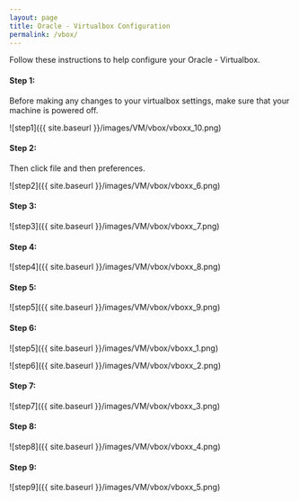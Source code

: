 ```yaml
---
layout: page
title: Oracle - Virtualbox Configuration
permalink: /vbox/
---
```


Follow these instructions to help configure your Oracle - Virtualbox.

#### Step 1:
Before making any changes to your virtualbox settings, make sure that your machine is powered off.

![step1]({{ site.baseurl }}/images/VM/vbox/vboxx_10.png)<br>

#### Step 2:
Then click file and then preferences.
 
![step2]({{ site.baseurl }}/images/VM/vbox/vboxx_6.png)<br>

#### Step 3:

![step3]({{ site.baseurl }}/images/VM/vbox/vboxx_7.png)<br>
#### Step 4:
![step4]({{ site.baseurl }}/images/VM/vbox/vboxx_8.png)<br>
#### Step 5:
![step5]({{ site.baseurl }}/images/VM/vbox/vboxx_9.png)<br>
#### Step 6:
![step5]({{ site.baseurl }}/images/VM/vbox/vboxx_1.png)<br>

![step6]({{ site.baseurl }}/images/VM/vbox/vboxx_2.png)<br>
#### Step 7:
![step7]({{ site.baseurl }}/images/VM/vbox/vboxx_3.png)<br>
#### Step 8:
![step8]({{ site.baseurl }}/images/VM/vbox/vboxx_4.png)<br>
#### Step 9:
![step9]({{ site.baseurl }}/images/VM/vbox/vboxx_5.png)<br>
